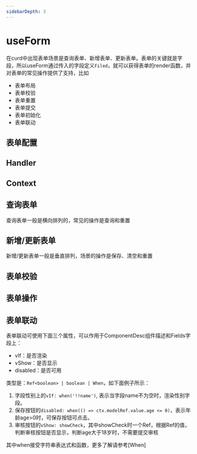 ```yaml
---
sidebarDepth: 3
---
```

# useForm
在curd中出现表单场景是查询表单、新增表单、更新表单。表单的关键就是字段，所以useForm通过传入的字段定义`Filed`，就可以获得表单的render函数，并对表单的常见操作提供了支持，比如
- 表单布局
- 表单校验
- 表单重置
- 表单提交
- 表单初始化
- 表单联动

## 表单配置

## Handler

## Context

## 查询表单
查询表单一般是横向排列的，常见的操作是查询和重置

<ExampleDoc>
<UseFormQuery>
</UseFormQuery>
<template #code>

<<< @/examples/useForm/query.js

</template>
</ExampleDoc>

## 新增/更新表单

新增/更新表单一般是垂直排列，场景的操作是保存、清空和重置

<ExampleDoc>
<UseFormEdit>
</UseFormEdit>
<template #code>

<<< @/examples/useForm/edit.js

</template>
</ExampleDoc>

## 表单校验

<ExampleDoc>
<UseFormValidate>
</UseFormValidate>
<template #code>

<<< @/examples/useForm/validate.js

</template>
</ExampleDoc>


## 表单操作

<ExampleDoc>
<UseFormValidate>
</UseFormValidate>
<template #code>

<<< @/examples/useForm/validate.js

</template>
</ExampleDoc>


## 表单联动

表单联动可使用下面三个属性，可以作用于ComponentDesc组件描述和Fields字段上：

- vIf：是否渲染
- vShow：是否显示
- disabled：是否可用

类型是：`Ref<boolean> | boolean | When`，如下面例子所示：
1. 字段性别上的`vIf: when('!!name')`, 表示当字段name不为空时，渲染性别字段。
2. 保存按钮的`disabled: when(() => ctx.modelRef.value.age <= 0)`，表示年龄age>0时，可保存按钮可点击。
3. 审核按钮的`vShow: showCheck`，其中showCheck时一个Ref，根据Ref的值，判断审核按钮是否显示，判断age大于18岁时，不需要提交审核

其中when接受字符串表达式和函数，更多了解请参考[When]

<ExampleDoc>
<UseFormRelation>
</UseFormRelation>
<template #code>

<<< @/examples/useForm/relation.js

</template>
</ExampleDoc>
